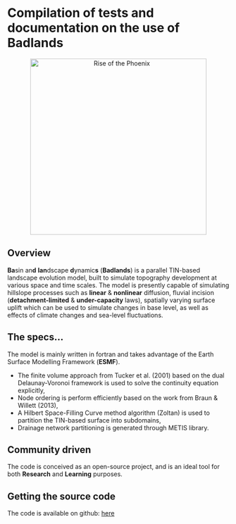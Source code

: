 Compilation of tests and documentation on the use of Badlands
=====

<div align="center">
    <img width=400 src="https://github.com/badlands-model/Badlands-doc/blob/master/riseofthephoenix.png" alt="Rise of the Phoenix" title="Example of Landscape evolution with Badlands"</img>
</div>

## Overview

**Ba**sin an**d** **lan**dscape **d**ynamic**s** (**Badlands**) is a parallel TIN-based landscape evolution model, built to simulate topography development at various space and time scales. The model is presently capable of simulating hillslope processes such as **linear** & **nonlinear** diffusion, fluvial incision (**detachment-limited** & **under-capacity** laws), spatially varying surface uplift which can be used to simulate changes in base level, as well as effects of climate changes and sea-level fluctuations. 

## The specs...

The model is mainly written in fortran and takes advantage of the Earth Surface Modelling Framework (**ESMF**). 
* The finite volume approach from Tucker et al. (2001) based on the dual Delaunay-Voronoi framework is used to solve the continuity equation explicitly, 
* Node ordering is perform efficiently based on the work from Braun & Willett (2013),
* A Hilbert Space-Filling Curve method algorithm (Zoltan) is used to partition the TIN-based surface into subdomains,
* Drainage network partitioning is generated through METIS library. 

## Community driven

The code is conceived as an open-source project, and is an ideal tool for both **Research** and **Learning** purposes.

## Getting the source code

The code is available on github: <a href='https://github.com/badlands-model/Badlands'>here<a/>
